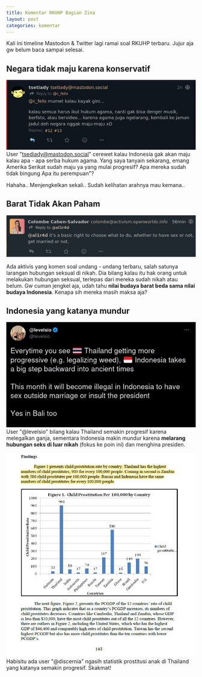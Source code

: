 ```yaml
---
title: Komentar RKUHP Bagian Zina
layout: post
categories: komentar
---
```


Kali ini timeline Mastodon & Twitter lagi ramai soal RKUHP terbaru. Jujur aja gw belum baca sampai selesai.

## Negara tidak maju karena konservatif
![](/media/rkhup/mastodon.jpg)
User "tsediady@mastodon.social" cerewet kalau Indonesia gak akan maju kalau apa - apa serba hukum agama. Yang saya tanyain sekarang, emang Amerika Serikat sudah maju ya yang mulai progresif? Apa mereka sudah tidak bingung Apa itu perempuan"?

Hahaha.. Menjengkelkan sekali.. Sudah kelihatan arahnya mau kemana..
## Barat Tidak Akan Paham
![](/media/rkhup/aktivisbarat.jpg)

Ada aktivis yang komen soal undang - undang terbaru, salah satunya larangan hubungan seksual di nikah. Dia bilang kalau itu hak orang untuk melakukan hubungan seksual, terlepas dari mereka sudah nikah atau belum. Gw cuman jengkel aja, udah tahu **nilai budaya barat beda sama nilai budaya Indonesia**. Kenapa sih mereka masih maksa aja?

## Indonesia yang katanya mundur
![](/media/rkhup/levelsio.jpg)
User "@levelsio" bilang kalau Thailand semakin progresif karena melegalkan ganja,  sementara Indonesia makin mundur karena **melarang hubungan seks di luar nikah** (fokus ke poin ini) dan menghina presiden.

![](/media/rkhup/discernia.jpg)
Habisitu ada user "@discernia" ngasih statistik prostitusi anak di Thailand yang katanya semakin progresif. Skakmat!
